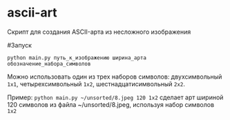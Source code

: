 # ascii-art
Скрипт для создания ASCII-арта из несложного изображения

#Запуск

```python main.py путь_к_изображению ширина_арта обозначение_набора_символов```

Можно использовать один из трех наборов символов: двухсимвольный `1x1`, четырехсимвольный `1x2`, шестнадцатисимвольный `2x2`.

Пример: `python main.py ~/unsorted/8.jpeg 120 1x2` сделает арт шириной 120 символов из файла ~/unsorted/8.jpeg, используя набор символов `1x2`
